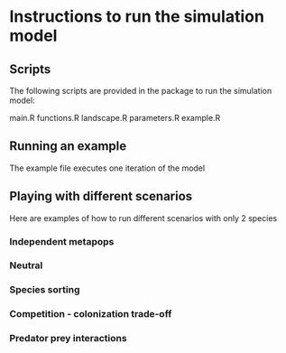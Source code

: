 # Instructions to run the simulation model


## Scripts

The following scripts are provided in the package to run the simulation model:

main.R
functions.R
landscape.R
parameters.R
example.R


## Running an example

The example file executes one iteration of the model


## Playing with different scenarios

Here are examples of how to run different scenarios with only 2 species

### Independent metapops

### Neutral

### Species sorting

### Competition - colonization trade-off

###  Predator prey interactions